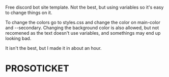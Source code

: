 Free discord bot site template. Not the best, but using variables so it's easy to change things on it. 

To change the colors go to styles.css and change the color on main-color and --secondary. Changing the background color is also allowed, but not recomened as the text doesn't use variables, and somethings may end up looking bad.



It isn't the best, but I made it in about an hour. 
# PROSOTICKET
